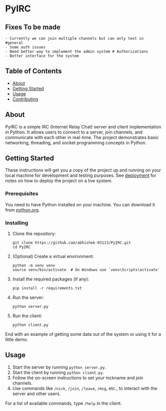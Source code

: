 # PyIRC

## Fixes To be made

    - Currently we can join multiple channels but can only text in #general
    - Some auth issues
    - Need better way to implement the admin system # Authorizations
    - Better interface for the system

## Table of Contents

- [About](#about)
- [Getting Started](#getting_started)
- [Usage](#usage)
- [Contributing](../CONTRIBUTING.md)

## About <a name = "about"></a>

PyIRC is a simple IRC (Internet Relay Chat) server and client implementation in Python. It allows users to connect to a server, join channels, and communicate with each other in real-time. The project demonstrates basic networking, threading, and socket programming concepts in Python.

## Getting Started <a name = "getting_started"></a>

These instructions will get you a copy of the project up and running on your local machine for development and testing purposes. See [deployment](#deployment) for notes on how to deploy the project on a live system.

### Prerequisites

You need to have Python installed on your machine. You can download it from [python.org](https://www.python.org/).

### Installing

1. Clone the repository:

   ```
   git clone https://github.com/abhishek-03113/PyIRC.git
   cd PyIRC
   ```

2. (Optional) Create a virtual environment:

   ```
   python -m venv venv
   source venv/bin/activate  # On Windows use `venv\Scripts\activate`
   ```

3. Install the required packages (if any):

   ```
   pip install -r requirements.txt
   ```

4. Run the server:

   ```
   python server.py
   ```

5. Run the client:
   ```
   python client.py
   ```

End with an example of getting some data out of the system or using it for a little demo.

## Usage <a name = "usage"></a>

1. Start the server by running `python server.py`.
2. Start the client by running `python client.py`.
3. Follow the on-screen instructions to set your nickname and join channels.
4. Use commands like `/nick`, `/join`, `/leave`, `/msg`, etc., to interact with the server and other users.

For a list of available commands, type `/help` in the client.
